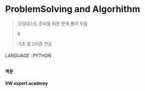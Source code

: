# ProblemSolving  and Algorhithm

> 코딩테스트 준비를 위한 문제 풀이 모음
>
> &
>
> 기초 알고리즘 연습

###### LANGUAGE : PYTHON

#### 백준

#### SW expert academy

